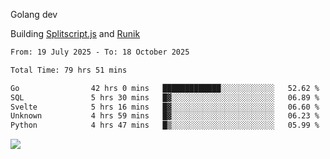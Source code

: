 Golang dev

Building [Splitscript.js](https://splitscript.js.org) and [Runik](https://runik.dev)

<!--START_SECTION:waka-->

```txt
From: 19 July 2025 - To: 18 October 2025

Total Time: 79 hrs 51 mins

Go                42 hrs 0 mins   █████████████░░░░░░░░░░░░   52.62 %
SQL               5 hrs 30 mins   █▓░░░░░░░░░░░░░░░░░░░░░░░   06.89 %
Svelte            5 hrs 16 mins   █▓░░░░░░░░░░░░░░░░░░░░░░░   06.60 %
Unknown           4 hrs 59 mins   █▓░░░░░░░░░░░░░░░░░░░░░░░   06.23 %
Python            4 hrs 47 mins   █▒░░░░░░░░░░░░░░░░░░░░░░░   05.99 %
```

<!--END_SECTION:waka-->
![](https://github-readme-stats.vercel.app/api/top-langs/?username=ultravioletasdf&langs_count=8&theme=dracula&layout=compact&hide_border=true)
